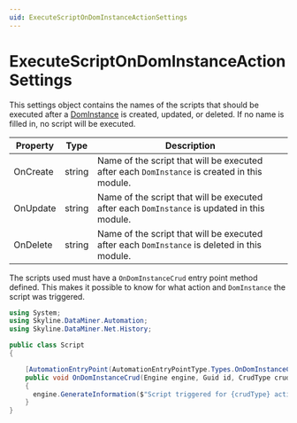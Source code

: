 ```yaml
---
uid: ExecuteScriptOnDomInstanceActionSettings
---
```


# ExecuteScriptOnDomInstanceActionSettings

This settings object contains the names of the scripts that should be executed after a [DomInstance](xref:DomInstance) is created, updated, or deleted. If no name is filled in, no script will be executed.

|Property |Type   |Description |
|---------|-------|------------|
|OnCreate |string |Name of the script that will be executed after each `DomInstance` is created in this module. |
|OnUpdate |string |Name of the script that will be executed after each `DomInstance` is updated in this module. |
|OnDelete |string |Name of the script that will be executed after each `DomInstance` is deleted in this module. |

The scripts used must have a `OnDomInstanceCrud` entry point method defined. This makes it possible to know for what action and `DomInstance` the script was triggered.

```csharp
using System;
using Skyline.DataMiner.Automation;
using Skyline.DataMiner.Net.History;

public class Script
{

	[AutomationEntryPoint(AutomationEntryPointType.Types.OnDomInstanceCrud)]
	public void OnDomInstanceCrud(Engine engine, Guid id, CrudType crudType)
	{
	  engine.GenerateInformation($"Script triggered for {crudType} action on DomInstance with ID: {id}");
	}
}
```
